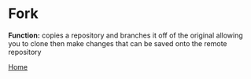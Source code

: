 # Fork
**Function:** copies a repository and branches it off of the original allowing you to clone then make changes that can be saved onto the remote repository

[Home](../README.md)